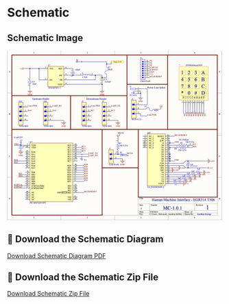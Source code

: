 # Schematic

## Schematic Image
 ![Image:Schematic](./assets/images/schematicpic3.0.png)


## 📁 Download the Schematic Diagram  
[Download Schematic Diagram PDF](./assets/documents/schematic-egr314-3.0.pdf)




## 📁 Download the Schematic Zip File  
[Download Schematic Zip File](./assets/zip-files/EGR314_Aarshon_IndividualSub-2.0.zip)

